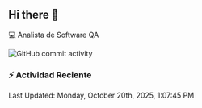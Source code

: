 ## Hi there 👋

:computer: Analista de Software QA

![GitHub commit activity](https://img.shields.io/github/commit-activity/m/BramEsnai19/BramEsnai19)

### :zap: Actividad Reciente
<!--RECENT_ACTIVITY:start-->
<!--RECENT_ACTIVITY:end-->
<!--RECENT_ACTIVITY:last_update-->
Last Updated: Monday, October 20th, 2025, 1:07:45 PM
<!--RECENT_ACTIVITY:last_update_end-->
